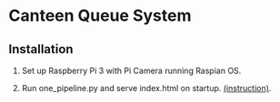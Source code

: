 # Canteen Queue System

## Installation
1. Set up Raspberry Pi 3 with Pi Camera running Raspian OS.

2. Run one_pipeline.py and serve index.html on startup. [(instruction)](https://www.instructables.com/id/Raspberry-Pi-Launch-Python-script-on-startup/).
